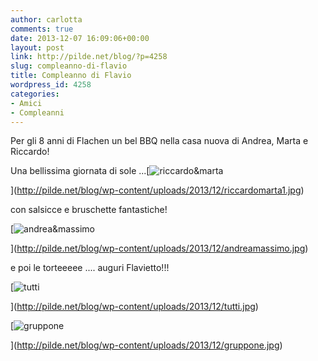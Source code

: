 ```yaml
---
author: carlotta
comments: true
date: 2013-12-07 16:09:06+00:00
layout: post
link: http://pilde.net/blog/?p=4258
slug: compleanno-di-flavio
title: Compleanno di Flavio
wordpress_id: 4258
categories:
- Amici
- Compleanni
---
```


Per gli 8 anni di Flachen un bel BBQ nella casa nuova di Andrea, Marta e Riccardo!

Una bellissima giornata di sole ...[![riccardo&marta](http://pilde.net/blog/wp-content/uploads/2013/12/riccardomarta1.jpg)


](http://pilde.net/blog/wp-content/uploads/2013/12/riccardomarta1.jpg)


con salsicce e bruschette fantastiche!

[![andrea&massimo](http://pilde.net/blog/wp-content/uploads/2013/12/andreamassimo.jpg)


](http://pilde.net/blog/wp-content/uploads/2013/12/andreamassimo.jpg)


e poi le torteeeee .... auguri Flavietto!!!

[![tutti](http://pilde.net/blog/wp-content/uploads/2013/12/tutti.jpg)


](http://pilde.net/blog/wp-content/uploads/2013/12/tutti.jpg)


[![gruppone](http://pilde.net/blog/wp-content/uploads/2013/12/gruppone.jpg)


](http://pilde.net/blog/wp-content/uploads/2013/12/gruppone.jpg)



